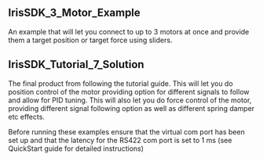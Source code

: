## IrisSDK_3_Motor_Example

An example that will let you connect to up to 3 motors at once and provide them a target position or target force using sliders.

## IrisSDK_Tutorial_7_Solution

The final product from following the tutorial guide.
This will let you do position control of the motor providing option for different signals to follow and allow for PID tuning.
This will also let you do force control of the motor, providing different signal following option as well as different spring damper etc effects.



Before running these examples ensure that the virtual com port has been set up and that the latency for the RS422 com port is set to 1 ms (see QuickStart guide for detailed instructions)


